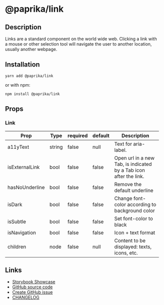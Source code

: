 <!-- start: Autogenerated - do not modify -->

# @paprika/link

## Description

Links are a standard component on the world wide web. Clicking a link with a mouse or other selection tool will navigate the user to another location, usually another webpage.

## Installation

```
yarn add @paprika/link
```

or with npm:

```
npm install @paprika/link
```

## Props

### Link

| Prop           | Type   | required | default | Description                                                       |
| -------------- | ------ | -------- | ------- | ----------------------------------------------------------------- |
| a11yText       | string | false    | null    | Text for aria-label.                                              |
| isExternalLink | bool   | false    | false   | Open url in a new Tab, is indicated by a Tab icon after the link. |
| hasNoUnderline | bool   | false    | false   | Remove the default underline                                      |
| isDark         | bool   | false    | false   | Change font-color according to background color                   |
| isSubtle       | bool   | false    | false   | Set font-color to black                                           |
| isNavigation   | bool   | false    | false   | Icon + text format                                                |
| children       | node   | false    | null    | Content to be displayed: texts, icons, etc.                       |

<!-- end: Autogenerated - do not modify -->
<!-- content --><!-- eoContent -->

## Links

- [Storybook Showcase](https://paprika.highbond.com/?path=/story/buttons-link--showcase)
- [GitHub source code](https://github.com/acl-services/paprika/tree/master/packages/Link/src)
- [Create GitHub issue](https://github.com/acl-services/paprika/issues/new?label=[]&title=@paprika/link%20[help]:%20your%20short%20description&body=%0A%23%20Help%20wanted%0A%0A%23%23%20Please%20write%20your%20question.%0A*A%20clear%20and%20concise%20description%20of%20what%20the%20question%20is*%0A%0A%23%23%20Additional%20context%0A*Add%20any%20other%20context%20or%20screenshots%20about%20your%20question%20here.*%0A)
- [CHANGELOG](https://github.com/acl-services/paprika/tree/master/packages/Link/CHANGELOG.md)
